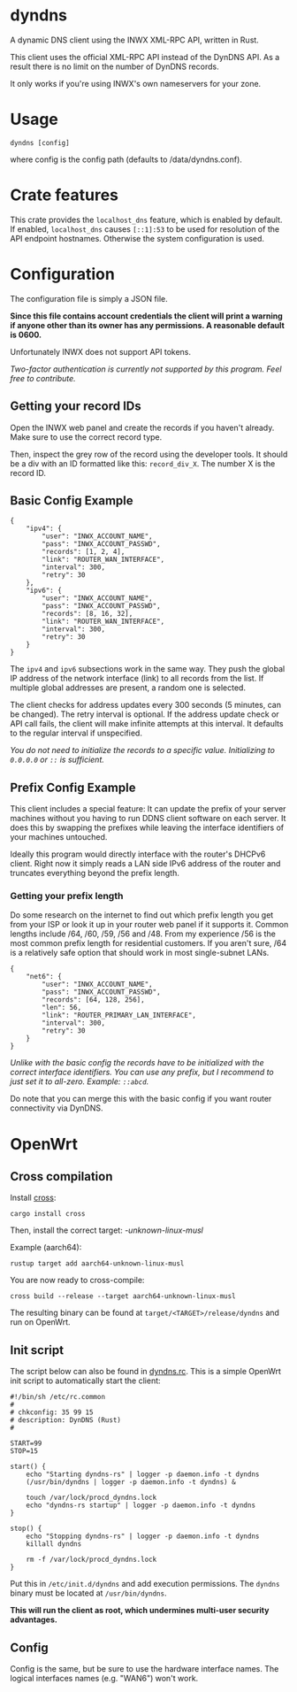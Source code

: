 # dyndns

A dynamic DNS client using the INWX XML-RPC API, written in Rust.

This client uses the official XML-RPC API instead of the DynDNS API.
As a result there is no limit on the number of DynDNS records.

It only works if you're using INWX's own nameservers for your zone.

# Usage

```
dyndns [config]
```

where config is the config path (defaults to /data/dyndns.conf).

# Crate features

This crate provides the `localhost_dns` feature, which is enabled by default.
If enabled, `localhost_dns` causes `[::1]:53` to be used for resolution
of the API endpoint hostnames. Otherwise the system configuration is used.

# Configuration

The configuration file is simply a JSON file.

**Since this file contains account credentials the client will print a warning
if anyone other than its owner has any permissions.
A reasonable default is 0600.**

Unfortunately INWX does not support API tokens.

*Two-factor authentication is currently not supported by this program.
Feel free to contribute.*

## Getting your record IDs

Open the INWX web panel and create the records if you haven't already.
Make sure to use the correct record type.

Then, inspect the grey row of the record using the developer tools.
It should be a div with an ID formatted like this: `record_div_X`.
The number X is the record ID.

## Basic Config Example

```
{
	"ipv4": {
		"user": "INWX_ACCOUNT_NAME",
		"pass": "INWX_ACCOUNT_PASSWD",
		"records": [1, 2, 4],
		"link": "ROUTER_WAN_INTERFACE",
		"interval": 300,
		"retry": 30
	},
	"ipv6": {
		"user": "INWX_ACCOUNT_NAME",
		"pass": "INWX_ACCOUNT_PASSWD",
		"records": [8, 16, 32],
		"link": "ROUTER_WAN_INTERFACE",
		"interval": 300,
		"retry": 30
	}
}
```

The `ipv4` and `ipv6` subsections work in the same way.
They push the global IP address of the network interface (link)
to all records from the list.
If multiple global addresses are present, a random one is selected.

The client checks for address updates every 300 seconds (5 minutes, can be changed).
The retry interval is optional. If the address update check or API call fails,
the client will make infinite attempts at this interval.
It defaults to the regular interval if unspecified.

*You do not need to initialize the records to a specific value.
Initializing to `0.0.0.0` or `::` is sufficient.*

## Prefix Config Example

This client includes a special feature: It can update the prefix of your server machines
without you having to run DDNS client software on each server.
It does this by swapping the prefixes while leaving the interface identifiers
of your machines untouched.

Ideally this program would directly interface with the router's DHCPv6 client.
Right now it simply reads a LAN side IPv6 address of the router and truncates
everything beyond the prefix length.

### Getting your prefix length

Do some research on the internet to find out which prefix length you get
from your ISP or look it up in your router web panel if it supports it.
Common lengths include /64, /60, /59, /56 and /48.
From my experience /56 is the most common prefix length for residential customers.
If you aren't sure, /64 is a relatively safe option that should work
in most single-subnet LANs.

```
{
	"net6": {
		"user": "INWX_ACCOUNT_NAME",
		"pass": "INWX_ACCOUNT_PASSWD",
		"records": [64, 128, 256],
		"len": 56,
		"link": "ROUTER_PRIMARY_LAN_INTERFACE",
		"interval": 300,
		"retry": 30
	}
}
```

*Unlike with the basic config the records have to be initialized
with the correct interface identifiers. You can use any prefix,
but I recommend to just set it to all-zero. Example: `::abcd`.*

Do note that you can merge this with the basic config
if you want router connectivity via DynDNS.

# OpenWrt

## Cross compilation

Install [cross](https://crates.io/crates/cross):

```
cargo install cross
```

Then, install the correct target: *<ARCHITECTURE>-unknown-linux-musl*

Example (aarch64):

```
rustup target add aarch64-unknown-linux-musl
```

You are now ready to cross-compile:

```
cross build --release --target aarch64-unknown-linux-musl
```

The resulting binary can be found at `target/<TARGET>/release/dyndns`
and run on OpenWrt.

## Init script

The script below can also be found in [dyndns.rc](https://github.com/HimbeerserverDE/dyndns-rs/blob/master/dyndns.rc).
This is a simple OpenWrt init script to automatically start the client:

```
#!/bin/sh /etc/rc.common
#
# chkconfig: 35 99 15
# description: DynDNS (Rust)
#

START=99
STOP=15

start() {
	echo "Starting dyndns-rs" | logger -p daemon.info -t dyndns
	(/usr/bin/dyndns | logger -p daemon.info -t dyndns) &

	touch /var/lock/procd_dyndns.lock
	echo "dyndns-rs startup" | logger -p daemon.info -t dyndns
}

stop() {
	echo "Stopping dyndns-rs" | logger -p daemon.info -t dyndns
	killall dyndns

	rm -f /var/lock/procd_dyndns.lock
}
```

Put this in `/etc/init.d/dyndns` and add execution permissions.
The `dyndns` binary must be located at `/usr/bin/dyndns`.

**This will run the client as root, which undermines multi-user
security advantages.**

## Config

Config is the same, but be sure to use the hardware interface names.
The logical interfaces names (e.g. "WAN6") won't work.
